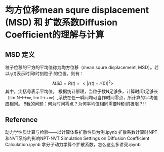 # 均方位移mean squre displacement (MSD) 和 扩散系数Diffusion Coefficient的理解与计算
## MSD 定义
  粒子位移的平方的平均值称为均方位移（mean squre displacement, MSD）。若以$r_i(t)$表示时间t时刻粒子i的位置，则有：
$$MSD=R(t)=<|r(t)-r(0)|^2>$$
  其中，尖括号表示平均值。
  根据统计原理，当粒子数N足够多，计算时间t足够长（lim N→+∞, lim t→+∞）,系统在任一瞬间均可当作时间零点，所计算的平均值应相同。
  !!我的问题：何为时间零点？为何平均值相同需要N和t的极限？!!


## Reference

动力学性质计算与检验——以计算体系扩散性质为例.ipynb
扩散系数计算时NPT和NVT系综的影响NPT-NVT Simulation Settings on Diffusion Coefficient Calculation.ipynb
拿分子动力学算个扩散系数，怎么这么多讲究.ipynb